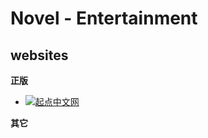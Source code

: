 # Novel - Entertainment

## websites

**正版**

- [![](https://img.shields.io/badge/-起点中文网-blue?logo=gitlab)起点中文网](https://www.qidian.com/)

**其它**
